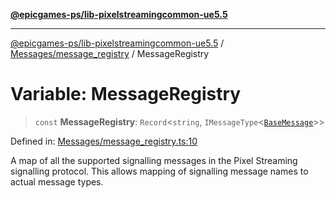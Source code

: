[**@epicgames-ps/lib-pixelstreamingcommon-ue5.5**](../../../README.md)

***

[@epicgames-ps/lib-pixelstreamingcommon-ue5.5](../../../README.md) / [Messages/message\_registry](../README.md) / MessageRegistry

# Variable: MessageRegistry

> `const` **MessageRegistry**: `Record`\<`string`, `IMessageType`\<[`BaseMessage`](../../base_message/interfaces/BaseMessage.md)\>\>

Defined in: [Messages/message\_registry.ts:10](https://github.com/mcottontensor/PixelStreamingInfrastructure/blob/f434cbb2ad489c1de1996ef67307d8cab33a6e8a/Common/src/Messages/message_registry.ts#L10)

A map of all the supported signalling messages in the Pixel Streaming
signalling protocol. This allows mapping of signalling message names
to actual message types.
